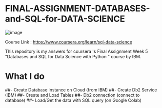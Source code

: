 # FINAL-ASSIGNMENT-DATABASES-and-SQL-for-DATA-SCIENCE

![image](https://user-images.githubusercontent.com/66706999/171332331-d5cff32b-7b5b-4489-a397-fddd302e11ff.png)

Course Link : https://www.coursera.org/learn/sql-data-science

This repository is my answers for coursera 's Final Assignment Week 5 "Databases and SQL for Data Science with Python " course by IBM.

# What I do
##- Create Database instance on Cloud (from IBM)
##- Create Db2 Service (IBM)
##- Create and Load Tables
##- Db2 connection (connect to database)
##- Load/Get the data with SQL query (on Google Colab)
